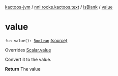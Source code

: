 [kactoos-jvm](../../index.md) / [nnl.rocks.kactoos.text](../index.md) / [IsBlank](index.md) / [value](.)

# value

`fun value(): `[`Boolean`](https://kotlinlang.org/api/latest/jvm/stdlib/kotlin/-boolean/index.html) [(source)](https://github.com/neonailol/kactoos/blob/master/kactoos-jvm/src/main/kotlin/nnl/rocks/kactoos/text/IsBlank.kt#L21)

Overrides [Scalar.value](../../nnl.rocks.kactoos/-scalar/value.md)

Convert it to the value.

**Return**
The value


